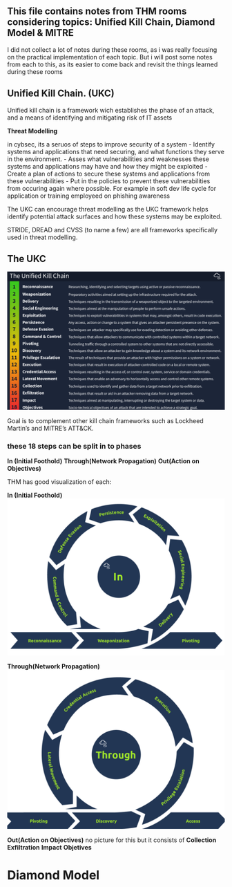 ## This file contains notes from THM rooms considering topics: Unified Kill Chain, Diamond Model & MITRE

I did not collect a lot of notes during these rooms, as i was really focusing on the practical implementation of each topic. But i will post some notes from each to this, as its easier to come back and revisit the things learned during these rooms

## Unified Kill Chain. (UKC)

Unified kill chain is a framework wich establishes the phase of an attack, and a means of identifying and mitigating risk of IT assets

**Threat Modelling**

in cybsec, its a seruos of steps to improve security of a system - Identify systems and applications that need securing, and what functions they serve in the environment. - Asses what vulnerabilities and weaknesses these systems and applications may have and how they might be exploited - Create a plan of actions to secure these systems and applications from these vulnerabilities - Put in the policies to prevent these vulnerabilities from occuring again where possible. For example in soft dev life cycle for application or training employeed on phishing awareness

The UKC can encourage threat modelling as the UKC framework helps identify potential attack surfaces and how these systems may be exploited.

STRIDE, DREAD and CVSS (to name a few) are all frameworks specifically used in threat modelling.

## The UKC

![alt text](image.png)

Goal is to complement other kill chain frameworks such as Lockheed Martin’s and MITRE’s ATT&CK.

### these 18 steps can be split in to phases

**In (Initial Foothold)**
**Through(Network Propagation)**
**Out(Action on Objectives)**

THM has good visualization of each:

**In (Initial Foothold)**
![alt text](image-1.png)

**Through(Network Propagation)**
![alt text](image-2.png)

**Out(Action on Objectives)**
no picture for this but it consists of
**Collection**
**Exfiltration**
**Impact**
**Objetives**

# Diamond Model
